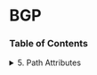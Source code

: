 # BGP
### Table of Contents

<details>
<summary>5. Path Attributes</summary>

- [Path Attribute Usage](docs/5-path-attributes/path-attributes.md)
 - [5.1 ORIGIN](docs/5-path-attributes/origin.md)
 - [5.2 AS_PATH](docs/5-path-attributes/as-path.md)
 - [5.3 NEXT_HOP)](docs/5-path-attributes/next-hop.md)


